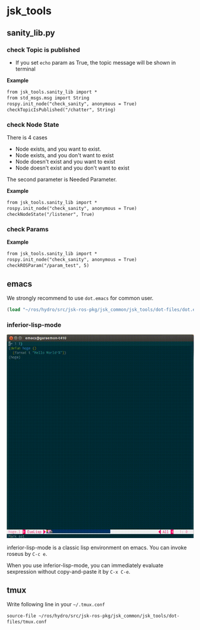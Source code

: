 jsk_tools
=========


sanity\_lib.py
-------------

### check Topic is published

- If you set `echo` param as True, the topic message will be shown in terminal

**Example**
```
from jsk_tools.sanity_lib import *
from std_msgs.msg import String
rospy.init_node("check_sanity", anonymous = True)
checkTopicIsPublished("/chatter", String)
```
### check Node State
There is 4 cases
- Node exists, and you want to exist.
- Node exists, and you don't want to exist
- Node doesn't exist and you want to exist
- Node doesn't exist and you don't want to exist

The second parameter is Needed Parameter.

**Example**
```
from jsk_tools.sanity_lib import *
rospy.init_node("check_sanity", anonymous = True)
checkNodeState("/listener", True)
```

### check Params
**Example**
```
from jsk_tools.sanity_lib import *
rospy.init_node("check_sanity", anonymous = True)
checkROSParam("/param_test", 5)
```


emacs
-----
We strongly recommend to use `dot.emacs` for common user.

```lisp
(load "~/ros/hydro/src/jsk-ros-pkg/jsk_common/jsk_tools/dot-files/dot.emacs")
```


### inferior-lisp-mode
![](images/inferior-lisp.gif)

inferior-lisp-mode is a classic lisp environment on emacs.
You can invoke roseus by `C-c e`.

When you use inferior-lisp-mode, you can immediately evaluate sexpression
without copy-and-paste it by `C-x C-e`.

tmux
----
Write following line in your `~/.tmux.conf`

```
source-file ~/ros/hydro/src/jsk-ros-pkg/jsk_common/jsk_tools/dot-files/tmux.conf
```
